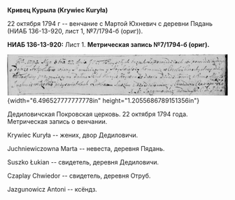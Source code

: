 **Кривец Курыла (Krywiec Kuryła)**

22 октября 1794 г -- венчание с Мартой Юхневич с деревни Пядань (НИАБ
136-13-920, лист 1, №7/1794-б (ориг)).

**НИАБ 136-13-920:** Лист 1. **Метрическая запись №7/1794-б (ориг).**

![](./media/9bf245e0b5e122799f8b6a0aa2317fadda76322b.png){width="6.496527777777778in"
height="1.2055686789151356in"}

Дедиловичская Покровская церковь. 22 октября 1794 года. Метрическая
запись о венчании.

Krywiec Kuryła -- жених, двор Дедиловичи.

Juchniewiczowna Marta -- невеста, деревня Пядань.

Suszko Łukian -- свидетель, деревня Дедиловичи.

Czaplay Chwiedor -- свидетель, деревня Отруб.

Jazgunowicz Antoni -- ксёндз.
